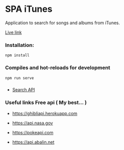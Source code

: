 # SPA iTunes
 Application to search for songs and albums from iTunes.  
 
 [Live link](https://itunes.websystem.sk)

### Installation:

```
npm install
```
### Compiles and hot-reloads for development
```
npm run serve
```

### 

* [Search API](https://affiliate.itunes.apple.com/resources/documentation/itunes-store-web-service-search-api)
 


### Useful links **Free api** ( My best... )


 * https://ghibliapi.herokuapp.com  

 * https://api.nasa.gov  

 * https://pokeapi.com  

 * https://api.abalin.net
